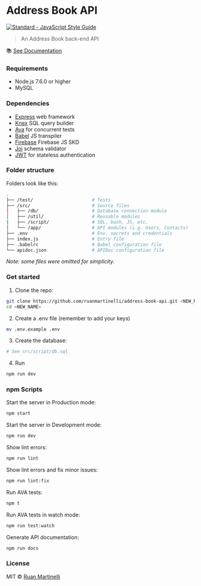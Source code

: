 [express-url]: https://github.com/expressjs/express
[knex-url]: http://knexjs.org/
[ava-url]: https://github.com/avajs
[babel-url]: https://babeljs.io
[firebase-url]: https://github.com/firebase/firebase-js-sdk
[joi-url]:https://github.com/hapijs/joi
[jwt-url]: https://jwt.io/
[docs-url]:https://api-address-book.herokuapp.com/

# Address Book API

<a href="https://standardjs.com"><img src="https://img.shields.io/badge/code_style-standard-brightgreen.svg" alt="Standard - JavaScript Style Guide"></a>

> An Address Book back-end API

:books: [See Documentation](docs-url)

### Requirements

* Node.js 7.6.0 or higher
* MySQL

### Dependencies

* [Express][express-url] web framework
* [Knex](knex-url) SQL query builder
* [Ava](ava-url) for concurrent tests
* [Babel](babel-url) JS transpiler
* [Firebase](firebase-url) Firebase JS SKD
* [Joi](firebase-url) schema validator
* [JWT](jwt-url) for stateless authentication

### Folder structure

Folders look like this:

```bash
.
├── /test/                      # Tests
├── /src/                       # Source files
│   ├── /db/                    # Database connection module
│   ├── /util/                  # Reusable modules
|   ├── /script/                # SQL, bash, JS, etc.
│   └── /app/                   # API modules (i.g. Users, Contacts)
├── .env                        # Env. secrets and credentials 
├── index.js                    # Entry file
├── .babelrc                    # Babel configuration file
└── apidoc.json                 # APIDoc configuration file
```
_Note: some files were omitted for simplicity._

### Get started

1. Clone the repo:

```bash
git clone https://github.com/ruanmartinelli/address-book-api.git <NEW_NAME>
cd <NEW_NAME>
```
2. Create a .env file (remember to add your keys)

```bash
mv .env.example .env
```

3. Create the database:

```bash
# See src/script/db.sql
```

4. Run

```bash
npm run dev
```

### npm Scripts

Start the server in Production mode:
```bash
npm start 
```

Start the server in Development mode:
```bash
npm run dev 
```

Show lint errors:
```bash
npm run lint
```

Show lint errors and fix minor issues:
```bash
npm run lint:fix
```

Run AVA tests:
```bash
npm t
```

Run AVA tests in watch mode:
```bash
npm run test:watch
```

Generate API documentation:
```bash
npm run docs
```

### License

MIT © [Ruan Martinelli](http://ruanmartinelli.com)
